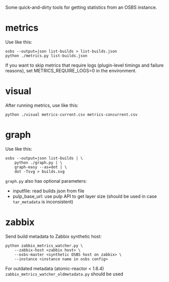 Some quick-and-dirty tools for getting statistics from an OSBS
instance.

metrics
=======

Use like this:

```
osbs --output=json list-builds > list-builds.json
python ./metrics.py list-builds.json
```

If you want to skip metrics that require logs (plugin-level timings
and failure reasons), set METRICS_REQUIRE_LOGS=0 in the environment.

visual
======

After running metrics, use like this:

```
python ./visual metrics-current.csv metrics-concurrent.csv
```

graph
=====

Use like this:

```
osbs --output=json list-builds | \
    python ./graph.py | \
    graph-easy --as=dot | \
    dot -Tsvg > builds.svg
```

```graph.py``` also has optional parameters:

  * inputfile: read builds json from file
  * pulp_base_url: use pulp API to get layer size
      (should be used in case ```tar_metadata``` is inconsistent)

zabbix
=====

Send build metadata to Zabbix synthetic host:

```
python zabbix_metrics_watcher.py \
    --zabbix-host <zabbix host> \
    --osbs-master <synthetic OSBS host on zabbix> \
    --instance <instance name in osbs config>
```

For outdated metadata (atomic-reactor < 1.6.4) ```zabbix_metrics_watcher_oldmetadata.py```
should be used
